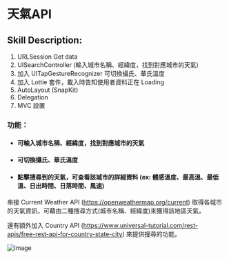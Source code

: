 # 天氣API

## Skill Description:

1. URLSession Get data
2. UISearchController (輸入城市名稱、經緯度，找到對應城市的天氣)
3. 加入 UITapGestureRecognizer 可切換攝氏、華氏溫度
4. 加入 Lottie 套件，載入時告知使用者資料正在 Loading
5. AutoLayout (SnapKit)
6. Delegation
7. MVC 設置

### 功能：

* #### 可輸入城市名稱、經緯度，找到對應城市的天氣
* #### 可切換攝氏、華氏溫度
* #### 點擊搜尋到的天氣，可查看該城市的詳細資料 (ex: 體感溫度、最高溫、最低溫、日出時間、日落時間、風速)  
  

串接 Current Weather API (https://openweathermap.org/current) 取得各城市的天氣資訊，可藉由二種搜尋方式(城市名稱、經緯度)來獲得該地區天氣。  

還有額外加入 Country API (https://www.universal-tutorial.com/rest-apis/free-rest-api-for-country-state-city) 來提供搜尋的功能。

![image](https://github.com/Timmy-LUO/WeatherAPI/blob/main/GIF/WeatherAPI.gif)

